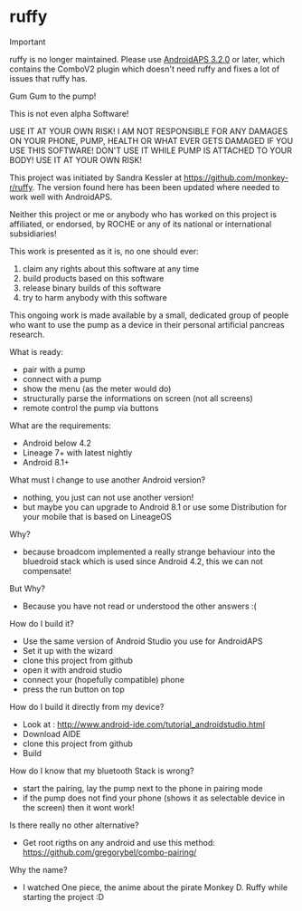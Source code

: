 # ruffy

> [!IMPORTANT]
> ruffy is no longer maintained. Please use [AndroidAPS 3.2.0](https://github.com/nightscout/AndroidAPS/releases/tag/3.2.0.0) or later, which contains the ComboV2 plugin which doesn't need ruffy and fixes a lot of issues that ruffy has.

Gum Gum to the pump!

This is not even alpha Software!

USE IT AT YOUR OWN RISK!
I AM NOT RESPONSIBLE FOR ANY DAMAGES ON YOUR PHONE, PUMP, HEALTH OR WHAT EVER GETS DAMAGED IF YOU USE THIS SOFTWARE!
DON'T USE IT WHILE PUMP IS ATTACHED TO YOUR BODY!
USE IT AT YOUR OWN RISK!

This project was initiated by Sandra Kessler at https://github.com/monkey-r/ruffy.
The version found here has been been updated where needed to work well with AndroidAPS.

Neither this project or me or anybody who has worked on this project is affiliated, or endorsed, by ROCHE or any of its national or international subsidiaries!

This work is presented as it is, no one should ever:

1. claim any rights about this software at any time
1. build products based on this software
1. release binary builds of this software
1. try to harm anybody with this software
    
This ongoing work is made available by a small, dedicated group of people who want to use the pump as a device in their personal artificial pancreas research.

What is ready:

* pair with a pump
* connect with a pump
* show the menu (as the meter would do)
* structurally parse the informations on screen (not all screens)
* remote control the pump via buttons

What are the requirements:

* Android below 4.2
* Lineage 7+ with latest nightly
* Android 8.1+

What must I change to use another Android version?

* nothing, you just can not use another version!
* but maybe you can upgrade to Android 8.1 or use some Distribution for your mobile that is based on LineageOS 

Why?

* because broadcom implemented a really strange behaviour into the bluedroid stack which is used since Android 4.2, this we can not compensate!

But Why?

* Because you have not read or understood the other answers :(  

How do I build it?

* Use the same version of Android Studio you use for AndroidAPS
* Set it up with the wizard
* clone this project from github
* open it with android studio
* connect your (hopefully compatible) phone
* press the run button on top 

How do I build it directly from my device?

* Look at : http://www.android-ide.com/tutorial_androidstudio.html
* Download AIDE
* clone this project from github
* Build

How do I know that my bluetooth Stack is wrong?

* start the pairing, lay the pump next to the phone in pairing mode
* if the pump does not find your phone (shows it as selectable device in the screen) then it wont work!

Is there really no other alternative?
* Get root rigths on any android and use this method: https://github.com/gregorybel/combo-pairing/

Why the name?

* I watched One piece, the anime about the pirate Monkey D. Ruffy while starting the project :D  

